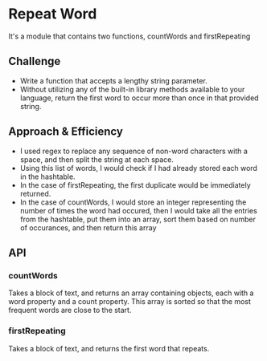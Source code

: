# Repeat Word
It's a module that contains two functions, countWords and firstRepeating

## Challenge
* Write a function that accepts a lengthy string parameter.
* Without utilizing any of the built-in library methods available to your language, return the first word to occur more than once in that provided string.

## Approach & Efficiency
* I used regex to replace any sequence of non-word characters with a space, and then split the string at each space.
* Using this list of words, I would check if I had already stored each word in the hashtable.
* In the case of firstRepeating, the first duplicate would be immediately returned.
* In the case of countWords, I would store an integer representing the number of times the word had occured, then I would take all the entries from the hashtable, put them into an array, sort them based on number of occurances, and then return this array

## API
### countWords
Takes a block of text, and returns an array containing objects, each with a word property and a count property. This array is sorted so that the most frequent words are close to the start.

### firstRepeating
Takes a block of text, and returns the first word that repeats.
